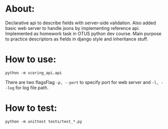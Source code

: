 # About:
Declarative api to describe fields with server-side validation. Also added basic web server to handle jsons by implementing reference api. Implemented as homework task in OTUS python dev course. Main purpose to practice descriptors as fields in django style and inheritance stuff.

# How to use:
```python -m scoring_api.api```

There are two flagsFlag `-p, --port` to specify port for web server and `-l, --log` for log file path.

# How to test:
```python -m unittest tests/test_*.py```